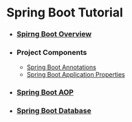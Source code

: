 # Spring Boot Tutorial
  - ### [Spirng Boot Overview](Spring_Boot_Overview/README.md)
  - ### Project Components
    - [Spring Boot Annotations](2_Project_Components/Spring_Boot_Annotation/README.md)
    - [Spring Boot Application Properties](2_Project_Components/Spring_Boot_Application_Property/README.md)
  - ### [Spring Boot AOP](3_Spring_Boot_AOP/README.md)
  - ### [Spring Boot Database](4_Spring_Boot_Database/README.md)
